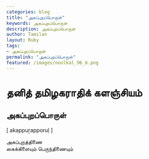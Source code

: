 ```yaml
---  
categories: blog  
title: "அகப்புறப்பொருள்"
keywords: அகப்புறப்பொருள்  
description: அகப்புறப்பொருள்
author: Tamilan  
layout: Ruby  
tags:     
- அகப்புறப்பொருள்
permalink: "அகப்புறப்பொருள்"  
featured: /images/noolkal_96_6.png  
--- 
```

# தனித் தமிழகராதிக் களஞ்சியம்
## அகப்புறப்பொருள்

[ akappuṟapporuḷ ]  
  
அகப்புறத்திணை  
கைக்கிளையும் பெருந்திணையும்